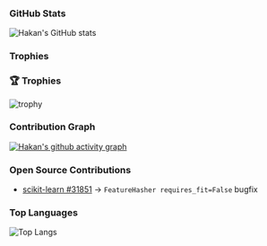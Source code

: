 ### GitHub Stats
![Hakan's GitHub stats](https://github-readme-stats.vercel.app/api?username=hqkqn32&show_icons=true&theme=radical)

###  Trophies
### 🏆 Trophies
![trophy](https://github-profile-trophy.vercel.app/?username=hqkqn32&theme=onedark)

###  Contribution Graph
[![Hakan's github activity graph](https://github-readme-activity-graph.vercel.app/graph?username=hqkqn32&theme=react-dark)](https://github.com/ashutosh00710/github-readme-activity-graph)

###  Open Source Contributions
- [scikit-learn #31851](https://github.com/scikit-learn/scikit-learn/pull/31851) → `FeatureHasher requires_fit=False` bugfix

###  Top Languages
![Top Langs](https://github-readme-stats.vercel.app/api/top-langs/?username=hqkqn32&layout=compact&theme=radical&cache_seconds=1800)


